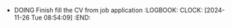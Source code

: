 - DOING Finish fill the CV from job application
  :LOGBOOK:
  CLOCK: [2024-11-26 Tue 08:54:09]
  :END: